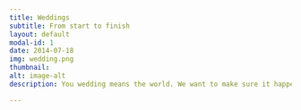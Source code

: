 ```yaml
---
title: Weddings
subtitle: From start to finish
layout: default
modal-id: 1
date: 2014-07-18
img: wedding.png
thumbnail: 
alt: image-alt
description: You wedding means the world. We want to make sure it happens, without you stressing! Let us help you every step of the way to ensure perfection on the best day of your life.

---
```

